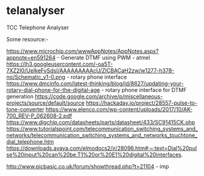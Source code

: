 # telanalyser
TCC Telephone Analyser


Some resource:-

https://www.microchip.com/wwwAppNotes/AppNotes.aspx?appnote=en591264 - Generate DTMF using PWM - atmel
https://lh3.googleusercontent.com/-oa5T-7XZ2I0/UeIkeFvSdsI/AAAAAAAAAcU/ZICBACaH2zw/w1277-h378-no/Schematic_v1-0.png - rotary phone interface 
https://www.dmcinfo.com/latest-thinking/blog/id/8627/updating-your-rotary-dial-phone-for-the-digital-age - rotary phone interface for DTMF generation
https://code.google.com/archive/p/miscellaneous-projects/source/default/source
https://hackaday.io/project/28557-pulse-to-tone-converter
https://www.elenco.com/wp-content/uploads/2017/10/AK-700_REV-P_062608-2.pdf
https://www.digchip.com/datasheets/parts/datasheet/433/SC91415CK.php
https://www.tutorialspoint.com/telecommunication_switching_systems_and_networks/telecommunication_switching_systems_and_networks_touchtone_dial_telephone.htm
https://downloads.avaya.com/elmodocs2/ir/28096.htm#:~:text=Dial%20pulse%20input%20can%20be,T1%20or%20E1%20digital%20interfaces.


http://www.picbasic.co.uk/forum/showthread.php?t=21104 - imp

